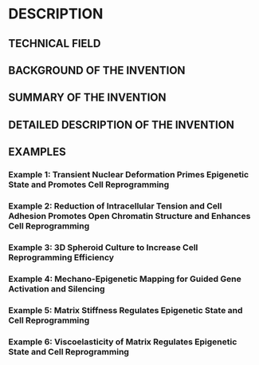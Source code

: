 # DESCRIPTION

## TECHNICAL FIELD

## BACKGROUND OF THE INVENTION

## SUMMARY OF THE INVENTION

## DETAILED DESCRIPTION OF THE INVENTION

## EXAMPLES

### Example 1: Transient Nuclear Deformation Primes Epigenetic State and Promotes Cell Reprogramming

### Example 2: Reduction of Intracellular Tension and Cell Adhesion Promotes Open Chromatin Structure and Enhances Cell Reprogramming

### Example 3: 3D Spheroid Culture to Increase Cell Reprogramming Efficiency

### Example 4: Mechano-Epigenetic Mapping for Guided Gene Activation and Silencing

### Example 5: Matrix Stiffness Regulates Epigenetic State and Cell Reprogramming

### Example 6: Viscoelasticity of Matrix Regulates Epigenetic State and Cell Reprogramming

